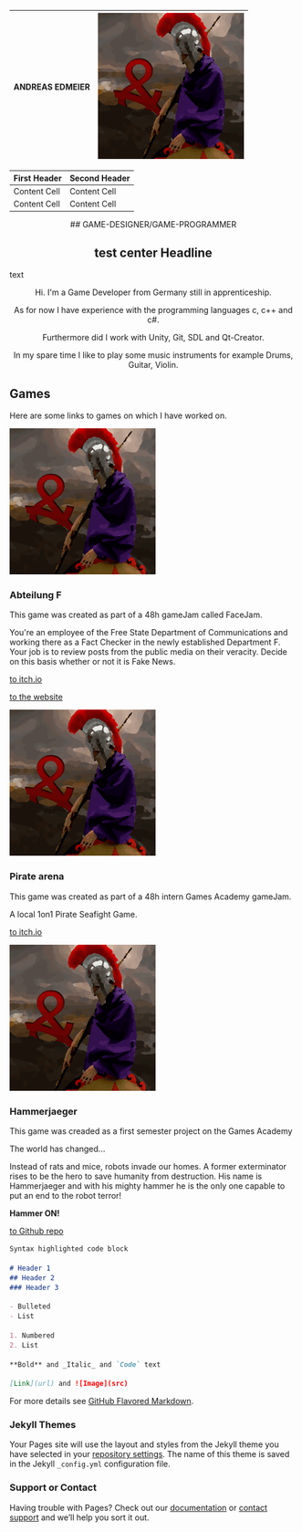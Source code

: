 | ANDREAS EDMEIER  | ![Image](res/Assertores_256.png) |
| ------------- | ------------- |

| First Header  | Second Header |
| ------------- | ------------- |
| Content Cell  | Content Cell  |
| Content Cell  | Content Cell  |


<center> ## GAME-DESIGNER/GAME-PROGRAMMER </center>

## <center> test center Headline </center>

text

<center>Hi. I'm a Game Developer from Germany still in apprenticeship.

As for now I have experience with the programming languages c, c++ and c#.

Furthermore did I work with Unity, Git, SDL and Qt-Creator.

In my spare time I like to play some music instruments for example Drums, Guitar, Violin.</center>

## Games
Here are some links to games on which I have worked on.

![Image](res/Assertores_256.png)

### Abteilung F

This game was created as part of a 48h gameJam called FaceJam.

You're an employee of the Free State Department of Communications and working there as a Fact Checker in the newly established Department F. Your job is to review posts from the public media on their veracity. Decide on this basis whether or not it is Fake News.

[to itch.io](http://royal2flush.itch.io/abteilung-f)

[to the website](http://abteilung-f.de/)



![Image](res/Assertores_256.png)

### Pirate arena

This game was created as part of a 48h intern Games Academy gameJam.

A local 1on1 Pirate Seafight Game.

[to itch.io](https://pommelz.itch.io/pirate-arena)



![Image](res/Assertores_256.png)

### Hammerjaeger

This game was creaded as a first semester project on the Games Academy

The world has changed...

Instead of rats and mice, robots invade our homes.
A former exterminator rises to be the hero to save humanity from destruction. His name is Hammerjaeger and with his mighty hammer he is the only one capable to put an end to the robot terror!

**Hammer ON!**

[to Github repo](https://github.com/Assertores/HammerMan)

```markdown
Syntax highlighted code block

# Header 1
## Header 2
### Header 3

- Bulleted
- List

1. Numbered
2. List

**Bold** and _Italic_ and `Code` text

[Link](url) and ![Image](src)
```

For more details see [GitHub Flavored Markdown](https://guides.github.com/features/mastering-markdown/).

### Jekyll Themes

Your Pages site will use the layout and styles from the Jekyll theme you have selected in your [repository settings](https://github.com/Assertores/Assertores.github.io/settings). The name of this theme is saved in the Jekyll `_config.yml` configuration file.

### Support or Contact

Having trouble with Pages? Check out our [documentation](https://help.github.com/categories/github-pages-basics/) or [contact support](https://github.com/contact) and we’ll help you sort it out.
